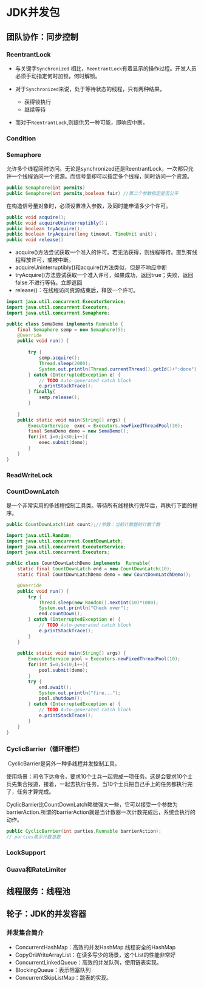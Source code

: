 # JDK并发包

## 团队协作：同步控制

### ReentrantLock

* 与关键字``Synchronized`` 相比，``ReentrantLock``有着显示的操作过程。开发人员必须手动指定何时加锁，何时解锁。
* 对于``Synchronized``来说，处于等待状态的线程，只有两种结果，
  * 获得锁执行
  * 继续等待

* 而对于``ReentrantLock``,则提供另一种可能，即响应中断。

### Condition

### Semaphore

​	允许多个线程同时访问。无论是synchronized还是ReentrantLock，一次都只允许一个线程访问一个资源。而信号量却可以指定多个线程，同时访问一个资源。

```java
public Semaphore(int permits)
public Semaphore(int permits,boolean fair) //第二个参数指定是否公平    
```

在构造信号量对象时，必须设置准入参数，及同时能申请多少个许可。

```java
public void acquire();
public void acquireUninterruptibly()；
public boolean tryAcquire();
public boolean tryAcquire(long timeout, TimeUnit unit)；
public void release()
```

* acquire()方法尝试获取一个准入的许可。若无法获得，则线程等待。直到有线程释放许可，或被中断。
* acquireUninterruptibly()和acquire()方法类似，但是不响应中断
* tryAcquire()方法尝试获取一个准入许可，如果成功，返回true；失败，返回false.不进行等待。立即返回
* release()：在线程访问资源结束后，释放一个许可。

```java
import java.util.concurrent.ExecutorService;
import java.util.concurrent.Executors;
import java.util.concurrent.Semaphore;

public class SemaDemo implements Runnable {
	final Semaphore semp = new Semaphore(5);
	@Override
	public void run() {
		
		try {
			semp.acquire();
			Thread.sleep(2000);
			System.out.println(Thread.currentThread().getId()+":done");
		} catch (InterruptedException e) {
			// TODO Auto-generated catch block
			e.printStackTrace();
		} finally{
			semp.release();
		}
				
	}
	public static void main(String[] args) {
		ExecutorService  exec = Executors.newFixedThreadPool(30);
		final SemaDemo demo = new SemaDemo();
		for(int i=0;i<30;i++){
			exec.submit(demo);
		}
	}
}
```

### ReadWriteLock

### CountDownLatch

​	是一个非常实用的多线程控制工具类。等待所有线程执行完毕后，再执行下面的程序。

```java
public CountDownLatch(int count);//参数：当前计数器的计数个数
```

```java
import java.util.Random;
import java.util.concurrent.CountDownLatch;
import java.util.concurrent.ExecutorService;
import java.util.concurrent.Executors;

public class CountDownLatchDemo implements  Runnable{
	static final CountDownLatch end = new CountDownLatch(10);
	static final CountDownLatchDemo demo = new CountDownLatchDemo();

	@Override
	public void run() {
		try {
			Thread.sleep(new Random().nextInt(10)*1000);
			System.out.println("Check over");
			end.countDown();
		} catch (InterruptedException e) {
			// TODO Auto-generated catch block
			e.printStackTrace();
		}
	}
	
	public static void main(String[] args) {
		ExecutorService pool = Executors.newFixedThreadPool(10);
		for(int i=0;i<10;i++){
			pool.submit(demo);
		}
		try {
			end.await();
			System.out.println("fire...");
			pool.shutdown();
		} catch (InterruptedException e) {
			// TODO Auto-generated catch block
			e.printStackTrace();
		}
	}
}
```

### CyclicBarrier（循环栅栏）

​	CyclicBarrier是另外一种多线程并发控制工具。

​	使用场景：司令下达命令，要求10个士兵一起完成一项任务。这是会要求10个士兵先集合报道，接着，一起去执行任务。当10个士兵把自己手上的任务都执行完了，任务才算完成。

​	CyclicBarrier比CountDownLatch略微强大一些，它可以接受一个参数为barrierAction.所谓的barrierAction就是当计数器一次计数完成后，系统会执行的动作。

```java
public CyclicBarrier(int parties,Runnable barrierAction);
// parties表示计数总数
```

### LockSupport

### Guava和RateLimiter

## 线程服务：线程池

## 轮子：JDK的并发容器

### 并发集合简介

- ConcurrentHashMap：高效的并发HashMap.线程安全的HashMap
- CopyOnWriteArrayList：在读多写少的场景，这个List的性能非常好
- ConcurrentLinkedQueue：高效的并发队列，使用链表实现。
- BlockingQueue：表示阻塞队列
- ConcurrentSkipListMap：跳表的实现。





























